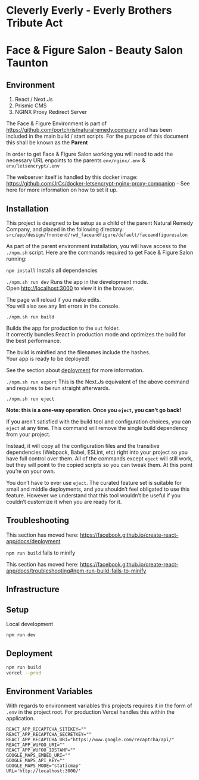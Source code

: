 Cleverly Everly - Everly Brothers Tribute Act
==============================================
Face & Figure Salon - Beauty Salon Taunton
=============================================

## Environment

1. React / Next.Js
2. Prismic CMS
3. NGINX Proxy Redirect Server

The Face & Figure Environment is part of https://github.com/portchris/naturalremedy.company and has been included in the main build / start scripts. For the purpose of this document this shall be known as the <b>Parent</b>

In order to get Face & Figure Salon working you will need to add the necessary URL enpoints to the parents `env/nginx/.env` & `env/letsencrypt/.env`

The webserver itself is handled by this docker image: https://github.com/JrCs/docker-letsencrypt-nginx-proxy-companion - See here for more information on how to set it up.

## Installation

This project is designed to be setup as a child of the parent Natural Remedy Company, and placed in the following directory:
`src/app/design/frontend/rwd_faceandfigure/default/faceandfiguresalon`

As part of the parent environment installation, you will have access to the `./npm.sh` script. Here are the commands required to get Face & Figure Salon running:

`npm install`
Installs all dependencies

`./npm.sh run dev`
Runs the app in the development mode.<br>
Open [http://localhost:3000](http://localhost:3000) to view it in the browser.

The page will reload if you make edits.<br>
You will also see any lint errors in the console.

`./npm.sh run build`

Builds the app for production to the `out` folder.<br>
It correctly bundles React in production mode and optimizes the build for the best performance.

The build is minified and the filenames include the hashes.<br>
Your app is ready to be deployed!

See the section about [deployment](https://facebook.github.io/create-react-app/docs/deployment) for more information.

`./npm.sh run export`
This is the Next.Js equivalent of the above command and requires to be run straight afterwards.

`./npm.sh run eject`

**Note: this is a one-way operation. Once you `eject`, you can’t go back!**

If you aren’t satisfied with the build tool and configuration choices, you can `eject` at any time. This command will remove the single build dependency from your project.

Instead, it will copy all the configuration files and the transitive dependencies (Webpack, Babel, ESLint, etc) right into your project so you have full control over them. All of the commands except `eject` will still work, but they will point to the copied scripts so you can tweak them. At this point you’re on your own.

You don’t have to ever use `eject`. The curated feature set is suitable for small and middle deployments, and you shouldn’t feel obligated to use this feature. However we understand that this tool wouldn’t be useful if you couldn’t customize it when you are ready for it.

## Troubleshooting

This section has moved here: https://facebook.github.io/create-react-app/docs/deployment

`npm run build` fails to minify

This section has moved here: https://facebook.github.io/create-react-app/docs/troubleshooting#npm-run-build-fails-to-minify


## Infrastructure


## Setup

Local development
```bash
npm run dev
```

## Deployment

```bash
npm run build
vercel --prod
```

## Environment Variables


With regards to environment variables this projects requires it in the form of `.env` in the project root. For production Vercel handles this within the application.
```env
REACT_APP_RECAPTCHA_SITEKEY=""
REACT_APP_RECAPTCHA_SECRETKEY=""
REACT_APP_RECAPTCHA_URI="https://www.google.com/recaptcha/api/"
REACT_APP_WUFOO_URI=""
REACT_APP_WUFOO_IDSTAMP=""
GOOGLE_MAPS_EMBED_URI=""
GOOGLE_MAPS_API_KEY=""
GOOGLE_MAPS_MODE="staticmap"
URL='http://localhost:3000/'
```
